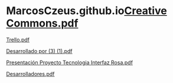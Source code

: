 # MarcosCzeus.github.io[Creative Commons.pdf](https://github.com/MarcosCzeus/MarcosCzeus.github.io/files/11302350/Creative.Commons.pdf)

[Trello.pdf](https://github.com/MarcosCzeus/MarcosCzeus.github.io/files/11302351/Trello.pdf)

[Desarrollado por (3) (1).pdf](https://github.com/MarcosCzeus/MarcosCzeus.github.io/files/11302352/Desarrollado.por.3.1.pdf)

[Presentación Proyecto Tecnologia Interfaz Rosa.pdf](https://github.com/MarcosCzeus/MarcosCzeus.github.io/files/11302353/Presentacion.Proyecto.Tecnologia.Interfaz.Rosa.pdf)

[Desarrolladores.pdf](https://github.com/MarcosCzeus/MarcosCzeus.github.io/files/11302355/Desarrolladores.pdf)
